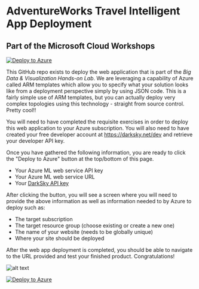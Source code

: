 # AdventureWorks Travel Intelligent App Deployment

## Part of the Microsoft Cloud Workshops

[![Deploy to Azure](http://azuredeploy.net/deploybutton.png)](https://azuredeploy.net/)

This GitHub repo exists to deploy the web application that is part of the _Big Data & Visualization Hands-on Lab_. We are leveraging a capability of Azure called ARM templates which allow you to specify what your solution looks like from a deployment perspective simply by using JSON code. This is a fairly simple use of ARM templates, but you can actually deploy very complex topologies using this technology - straight from source control. Pretty cool!!

You will need to have completed the requisite exercises in order to deploy this web application to your Azure subscription. You will also need to have created your free developer account at https://darksky.net/dev and retrieve your developer API key.

Once you have gathered the following information, you are ready to click the "Deploy to Azure" button at the top/bottom of this page.

- Your Azure ML web service API key
- Your Azure ML web service URL
- Your [DarkSky API key](https://darksky.net/dev)

After clicking the button, you will see a screen where you will need to provide the above information as well as information needed to by Azure to deploy such as:

- The target subscription
- The target resource group (choose existing or create a new one)
- The name of your website (needs to be globally unique)
- Where your site should be deployed

After the web app deployment is completed, you should be able to navigate to the URL provided and test your finished product. Congratulations!

![alt text](images/webapp.png 'Azure Deployment GUI')

[![Deploy to Azure](http://azuredeploy.net/deploybutton.png)](https://azuredeploy.net/)
